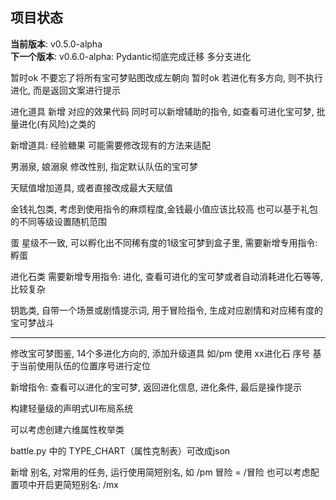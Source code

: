## 项目状态
**当前版本**: v0.5.0-alpha  
**下一个版本**: v0.6.0-alpha: Pydantic彻底完成迁移  多分支进化


暂时ok 不要忘了将所有宝可梦贴图改成左朝向
暂时ok 若进化有多方向, 则不执行进化, 而是返回文案进行提示


进化道具 新增 对应的效果代码
同时可以新增辅助的指令, 如查看可进化宝可梦, 批量进化(有风险)之类的

新增道具:
经验糖果 可能需要修改现有的方法来适配

男溺泉, 娘溺泉  修改性别, 指定默认队伍的宝可梦

天赋值增加道具, 或者直接改成最大天赋值

金钱礼包类, 考虑到使用指令的麻烦程度,金钱最小值应该比较高
也可以基于礼包的不同等级设置随机范围

蛋 星级不一致, 可以孵化出不同稀有度的1级宝可梦到盒子里, 需要新增专用指令: 孵蛋

进化石类 需要新增专用指令: 进化, 查看可进化的宝可梦或者自动消耗进化石等等, 比较复杂

钥匙类, 自带一个场景或剧情提示词, 用于冒险指令, 生成对应剧情和对应稀有度的宝可梦战斗

-------------


修改宝可梦图鉴, 14个多进化方向的, 添加升级道具
如/pm 使用 xx进化石 序号
基于当前使用队伍的位置序号进行定位


新增指令:
查看可以进化的宝可梦, 返回进化信息, 进化条件, 最后是操作提示

构建轻量级的声明式UI布局系统

可以考虑创建六维属性枚举类

battle.py 中的 TYPE_CHART（属性克制表）可改成json

新增 别名, 对常用的任务, 运行使用简短别名, 如 /pm 冒险 = /冒险
也可以考虑配置项中开启更简短别名: /mx